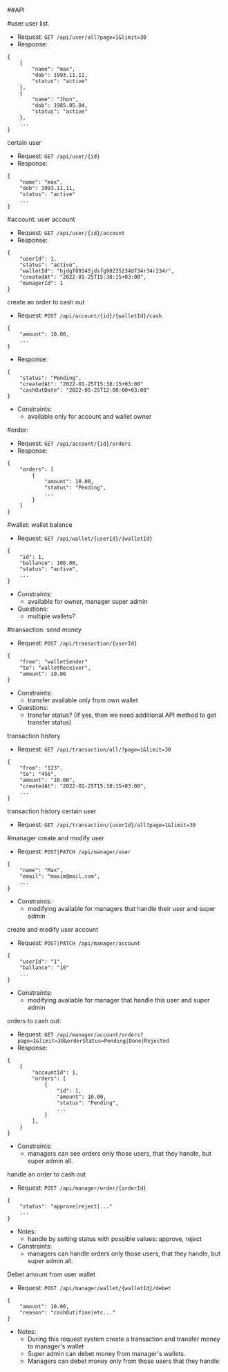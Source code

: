 ##API

#user
 user list.
 - Request: `GET /api/user/all?page=1&limit=30`
 - Response:
```
{
    {
        "name": "max",
        "dob": 1993.11.11,
        "status": "active"                
    },
    {
        "name": "Jhon",
        "dob": 1985.05.04,
        "status": "active"                
    },
    ...
}
```
 certain user
 - Request: `GET /api/user/{id}`
 - Response:
```
{
    "name": "max",
    "dob": 1993.11.11,
    "status": "active"
    ...
}
```
 #account:
 user account
 - Request: `GET /api/user/{id}/account`
 - Response:
```
{
    "userId": 1,
    "status": "active",
    "walletId": "hjdgf89345jdsfg98235234df34r34r234r",
    "createdAt": "2022-01-25T15:38:15+03:00",
    "managerId": 1
}
```
 create an order to cash out
 - Request: `POST /api/account/{id}/{walletId}/cash`
```
{
    "amount": 10.00,
    ...
}
```
 - Response:
```
{
    "status": "Pending",
    "createdAt": "2022-01-25T15:38:15+03:00"
    "cashOutDate": "2022-05-25T12:00:00+03:00"
}
```
 - Constraints:
   - available only for account and wallet owner

 #order:
 - Request: `GET /api/account/{id}/orders`
 - Response:
```
{
    "orders": [
        {
            "amount": 10.00,
            "status": "Pending",
            ...
        }
    ]
}
```
 #wallet:
 wallet balance
 - Request: `GET /api/wallet/{userId}/{walletId}`
```
{
    "id": 1,
    "ballance": 100.00,
    "status": "active",
    ...
}
```
 - Constraints:
   - available for owner, manager super admin
 - Questions:
   - multiple wallets?

#transaction:
 send money
 - Request: `POST /api/transaction/{userId}`
```
{
    "from": "walletSender"
    "to": "walletReceiver",
    "amount": 10.00
}
```
 - Constraints:
   - transfer available only from own wallet
 - Questions:
   - transfer status? (If yes, then we need additional API method to get transfer status)
 
 transaction history
 - Request: `GET /api/transaction/all/?page=1&limit=30`
```
{
    "from": "123",
    "to": "456",
    "amount": "10.00",
    "createdAt": "2022-01-25T15:38:15+03:00",
    ...
}
```
 transaction history certain user
 - Request: `GET /api/transaction/{userId}/all?page=1&limit=30`

#manager
 create and modify user
 - Request: `POST|PATCH /api/manager/user`
```
{
    "name": "Max",
    "email": "maxim@mail.com",
    ...
}
```
 - Constraints:
   - modifying available for managers that handle their user and super admin
 
create and modify user account
 - Request: `POST|PATCH /api/manager/account`
```
{
    "userId": "1",
    "ballance": "10"
    ...
}
```
 - Constraints:
   - modifying available for manager that handle this user and super admin

orders to cash out:
 - Request: `GET /api/manager/account/orders?page=1&limit=30&orderStatus=Pending|Done|Rejected`
 - Response:
```
{
    {
        "accountId": 1,
        "orders": [
            {
                "id": 1,
                "amount": 10.00,
                "status": "Pending",
                ...
            }
        ],
    }                    
}
```
 - Constraints:
   - managers can see orders only those users, that they handle, but super admin all. 

handle an order to cash out
 - Request: `POST /api/manager/order/{orderId}`
```
{
    "status": "approve|reject|..."
    ...
}
```
- Notes:
   - handle by setting status with possible values: approve, reject
- Constraints:
  - managers can handle orders only those users, that they handle, but super admin all.

Debet amount from user wallet
- Request: `POST /api/manager/wallet/{walletId}/debet`
```
{
    "amount": 10.00,
    "reason": "cashOut|fine|etc..."
}
```
- Notes:
    - During this request system create a transaction and transfer money to manager's wallet 
    - Super admin can debet money from manager's wallets.
    - Managers can debet money only from those users that they handle